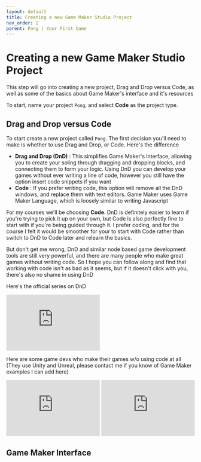 ```yaml
---
layout: default
title: Creating a new Game Maker Studio Project
nav_order: 2
parent: Pong | Your First Game
---
```


# Creating a new Game Maker Studio Project

This step will go into creating a new project, Drag and Drop versus Code, as well as some of the basics about Game Maker's interface and it's resources

To start, name your project ``Pong``, and select **Code** as the project type.

## Drag and Drop versus Code

To start create a new project called ``Pong``. The first decision you'll need to make is whether to use Drag and Drop, or Code. Here's the difference

* **Drag and Drop (DnD)** : This simplifies Game Maker's interface, allowing you to create your soling through dragging and dropping blocks, and connecting them to form your logic. Using DnD you can develop your games without ever writing a line of code, however you still have the option insert code snippets if you want
* **Code** : If you prefer writing code, this option will remove all the DnD windows, and replace them with text editors. Game Maker uses Game Maker Language, which is loosely similar to writing Javascript

For my courses we'll be choosing **Code**. DnD is definitely easier to learn if you're trying to pick it up on your own, but Code is also perfectly fine to start with if you're being guided through it. I prefer coding, and for the course I felt it would be smoother for your to start with Code rather than switch to DnD to Code later and relearn the basics.

But don't get me wrong, DnD and similar node based game development tools are still very powerful, and there are many people who make great games without writing code. So I hope you can follow along and find that working with code isn't as bad as it seems, but if it doesn't click with you, there's also no shame in using DnD

Here's the official series on DnD

<iframe width="250" src="https://www.youtube.com/embed/IWXJbUHLYXA" title="YouTube video player" frameborder="0" allow="accelerometer; autoplay; clipboard-write; encrypted-media; gyroscope; picture-in-picture" allowfullscreen></iframe>

Here are some game devs who make their games w/o using code at all (They use Unity and Unreal, please contact me if you know of Game Maker examples I can add here)

<iframe width="250" src="https://www.youtube.com/embed/Y3Rs1z7it5M" title="YouTube video player" frameborder="0" allow="accelerometer; autoplay; clipboard-write; encrypted-media; gyroscope; picture-in-picture" allowfullscreen></iframe>

<iframe width="250" src="https://www.youtube.com/embed/sF3KGf5MBDo" title="YouTube video player" frameborder="0" allow="accelerometer; autoplay; clipboard-write; encrypted-media; gyroscope; picture-in-picture" allowfullscreen></iframe>

## Game Maker Interface
